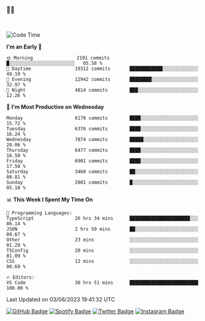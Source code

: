 ### 🤙🍺

<!-- <a href="https://github-readme-stats.vercel.app/api?username=hzak2xx&count_private=true&show_icons=true&theme=dracula">
  <img align="center" src="https://github-readme-stats.vercel.app/api?username=hzak2xx&count_private=true&show_icons=true&theme=dracula" />
</a>
</br> -->
</br>

<!--START_SECTION:waka-->
![Code Time](http://img.shields.io/badge/Code%20Time-2%2C458%20hrs%2057%20mins-blue)

**I'm an Early 🐤** 

```text
🌞 Morning                2191 commits        █░░░░░░░░░░░░░░░░░░░░░░░░   05.58 % 
🌆 Daytime                19312 commits       ████████████░░░░░░░░░░░░░   49.19 % 
🌃 Evening                12942 commits       ████████░░░░░░░░░░░░░░░░░   32.97 % 
🌙 Night                  4814 commits        ███░░░░░░░░░░░░░░░░░░░░░░   12.26 % 
```
📅 **I'm Most Productive on Wednesday** 

```text
Monday                   6170 commits        ████░░░░░░░░░░░░░░░░░░░░░   15.72 % 
Tuesday                  6376 commits        ████░░░░░░░░░░░░░░░░░░░░░   16.24 % 
Wednesday                7874 commits        █████░░░░░░░░░░░░░░░░░░░░   20.06 % 
Thursday                 6477 commits        ████░░░░░░░░░░░░░░░░░░░░░   16.50 % 
Friday                   6901 commits        ████░░░░░░░░░░░░░░░░░░░░░   17.58 % 
Saturday                 3460 commits        ██░░░░░░░░░░░░░░░░░░░░░░░   08.81 % 
Sunday                   2001 commits        █░░░░░░░░░░░░░░░░░░░░░░░░   05.10 % 
```


📊 **This Week I Spent My Time On** 

```text
💬 Programming Languages: 
TypeScript               26 hrs 34 mins      ██████████████████████░░░   86.14 % 
JSON                     2 hrs 59 mins       ██░░░░░░░░░░░░░░░░░░░░░░░   09.67 % 
Other                    23 mins             ░░░░░░░░░░░░░░░░░░░░░░░░░   01.29 % 
TSConfig                 20 mins             ░░░░░░░░░░░░░░░░░░░░░░░░░   01.09 % 
CSS                      12 mins             ░░░░░░░░░░░░░░░░░░░░░░░░░   00.69 % 

🔥 Editors: 
VS Code                  30 hrs 51 mins      █████████████████████████   100.00 % 
```


 Last Updated on 03/06/2023 19:41:32 UTC
<!--END_SECTION:waka-->

[![GitHub Badge](https://img.shields.io/badge/GitHub-100000?style=for-the-badge&logo=github&logoColor=white)](https://github.com/hzak2xx)
[![Spotify Badge](https://img.shields.io/badge/Spotify-1ED760?&style=for-the-badge&logo=spotify&logoColor=white)](https://open.spotify.com/user/uf90s6sbbh75a1mt44clkhkvf)
[![Twitter Badge](https://img.shields.io/badge/Twitter-1DA1F2?style=for-the-badge&logo=twitter&logoColor=white)](https://twitter.com/hzak2xx)
[![Instagram Badge](https://img.shields.io/badge/Instagram-E4405F?style=for-the-badge&logo=instagram&logoColor=white)](https://www.instagram.com/hzak2xx/)
